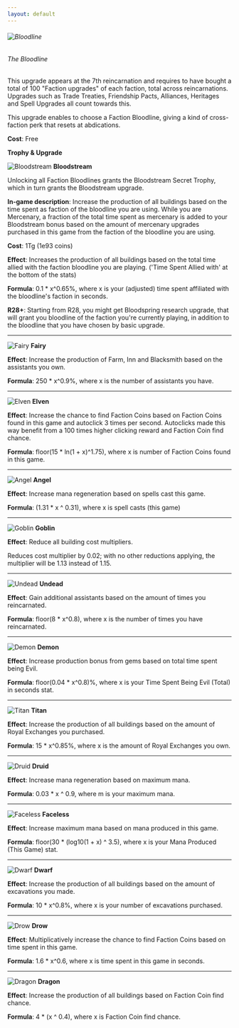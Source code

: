 ```yaml
---
layout: default
---
```


###### ![Bloodline](/realm/img/picks/BloodlineTopPage.png "Bloodline")

###### The Bloodline

This upgrade appears at the 7th reincarnation and requires to have bought a total of 100 "Faction upgrades" of each faction, total across reincarnations. Upgrades such as Trade Treaties, Friendship Pacts, Alliances, Heritages and Spell Upgrades all count towards this.

This upgrade enables to choose a Faction Bloodline, giving a kind of cross-faction perk that resets at abdications.

**Cost**: Free

**Trophy & Upgrade**

![Bloodstream](/realm/img/picks/BloodstreamSecretTrophy.png "Bloodstream") **Bloodstream**

Unlocking all Faction Bloodlines grants the Bloodstream Secret Trophy, which in turn grants the Bloodstream upgrade.

**In-game description**: Increase the production of all buildings based on the time spent as faction of the bloodline you are using. While you are Mercenary, a fraction of the total time spent as mercenary is added to your Bloodstream bonus based on the amount of mercenary upgrades purchased in this game from the faction of the bloodline you are using.

**Cost**: 1Tg (1e93 coins)

**Effect**: Increases the production of all buildings based on the total time allied with the faction bloodline you are playing. ('Time Spent Allied with' at the bottom of the stats)

**Formula**: 0.1 * x^0.65%, where x is your (adjusted) time spent affiliated with the bloodline's faction in seconds.

**R28+**: Starting from R28, you might get Bloodspring research upgrade, that will grant you bloodline of the faction you're currently playing, in addition to the bloodline that you have chosen by basic upgrade.

---

![Fairy](/realm/img/picks/FairyBloodline.png "Fairy") **Fairy**

**Effect**: Increase the production of Farm, Inn and Blacksmith based on the assistants you own.

**Formula**: 250 * x^0.9%, where x is the number of assistants you have.

---

![Elven](/realm/img/picks/ElvenBloodline.png "Elven") **Elven**

**Effect**: Increase the chance to find Faction Coins based on Faction Coins found in this game and autoclick 3 times per second. Autoclicks made this way benefit from a 100 times higher clicking reward and Faction Coin find chance.

**Formula**: floor(15 * ln(1 + x)^1.75), where x is number of Faction Coins found in this game.

---

![Angel](/realm/img/picks/AngelBloodline.png "Angel") **Angel**

**Effect**: Increase mana regeneration based on spells cast this game.

**Formula**: (1.31 * x ^ 0.31), where x is spell casts (this game)

---

![Goblin](/realm/img/picks/GoblinBloodline.png "Goblin") **Goblin**

**Effect**: Reduce all building cost multipliers.

Reduces cost multiplier by 0.02; with no other reductions applying, the multiplier will be 1.13 instead of 1.15.

---

![Undead](/realm/img/picks/UndeadBloodline.png "Undead") **Undead**

**Effect**: Gain additional assistants based on the amount of times you reincarnated.

**Formula**: floor(8 * x^0.8), where x is the number of times you have reincarnated.

---

![Demon](/realm/img/picks/DemonBloodline.png "Demon") **Demon**

**Effect**: Increase production bonus from gems based on total time spent being Evil.

**Formula**: floor(0.04 * x^0.8)%, where x is your Time Spent Being Evil (Total) in seconds stat.

---

![Titan](/realm/img/picks/TitanBloodline.png "Titan") **Titan**

**Effect**: Increase the production of all buildings based on the amount of Royal Exchanges you purchased.

**Formula**: 15 * x^0.85%, where x is the amount of Royal Exchanges you own.

---

![Druid](/realm/img/picks/DruidBloodline.png "Druid") **Druid**

**Effect**: Increase mana regeneration based on maximum mana.

**Formula**: 0.03 * x ^ 0.9, where m is your maximum mana.

---

![Faceless](/realm/img/picks/FacelessBloodline.png "Faceless") **Faceless**

**Effect**: Increase maximum mana based on mana produced in this game.

**Formula**: floor(30 * (log10(1 + x) ^ 3.5), where x is your Mana Produced (This Game) stat.

---

![Dwarf](/realm/img/picks/DwarvenBloodline.png "Dwarf") **Dwarf**

**Effect**: Increase the production of all buildings based on the amount of excavations you made.

**Formula**: 10 * x^0.8%, where x is your number of excavations purchased.

---

![Drow](/realm/img/picks/DrowBloodline.png "Drow") **Drow**

**Effect**: Multiplicatively increase the chance to find Faction Coins based on time spent in this game.

**Formula**: 1.6 * x^0.6, where x is time spent in this game in seconds.

---

![Dragon](/realm/img/picks/DragonBloodline.png "Dragon") **Dragon**

**Effect**: Increase the production of all buildings based on Faction Coin find chance.

**Formula**: 4 * (x ^ 0.4), where x is Faction Coin find chance.
